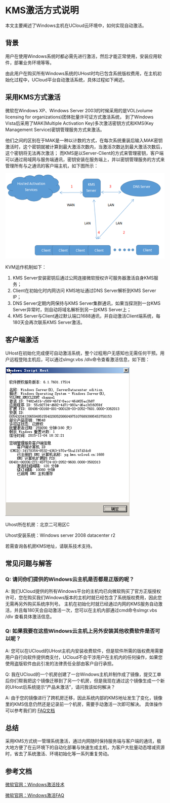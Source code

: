 # KMS激活方式说明

本文主要阐述了Windows主机在UCloud云环境中，如何实现自动激活。

## 背景

用户在使用Windows系统时都必需先进行激活，然后才能正常使用，安装应用软件，部署业务环境等等。

由此用户在购买所有Windows系统的UHost时均已包含系统版权费用，在主机初始化过程中，UCloud平台自动激活系统，具体过程如下阐述。

## 采用KMS方式激活

微软在Windows XP、Windows Server 2003的时候采用的是VOL(volume licensing for
organizations)团体批量许可证方式激活系统， 到了Windows Vista后采用了MAK(Multiple Activation
Key)多次激活密钥方式和KMS(Key Management Service)密钥管理服务方式来激活。

他们之间的区别在于MAK是一种以计数的方式，在每次系统重装后输入MAK密钥激活时，这个密钥就被计算到最大激活次数内，当激活次数达到最大激活次数后，这个密钥将无法再次激活；
而KMS是以Server-Client的方式来管理密钥，客户端可以通过局域网与服务端通讯，密钥安装在服务端上，并以密钥管理服务的方式来管理所有与之通讯的客户端主机，如下图所示：

![image](/images/software/kms01.png)

KVM运作机制如下：

1.  KMS Server安装密钥后通过公网连接微软授权许可服务器激活自身KMS服务；
2.  Client在初始化时内网访问 KMS地址通过DNS Server解析到KMS Server IP；
3.  DNS Server定期内网保持与KMS Server集群通讯，如果当探测到一台KMS
    Server异常时，则自动将域名解析到另一台KMS Server上；
4.  KMS Server与Client通过默认端口1688通讯，并自动激活Client端系统，每180天会再次联系KMS Server激活。

## 客户端激活

UHost在初始化完成便可自动激活系统，整个过程用户无感知也无需任何干预。用户远程登陆主机后，可以通过slmgr.vbs
/dlv命令查看激活信息，如下图：

![image](/images/software/kms02.png)

Uhost所在机房：北京二可用区C

Uhost安装系统：Windows server 2008 datacenter r2

若需查询各机房KMS地址，请联系技术支持。

## 常见问题与解答

### Q: 请问你们提供的Windows云主机是否都是正版的呢？

A:
我们UCloud提供的所有Windows平台的主机均已向微软购买了官方正版授权许可，您在购买我们Windows版本的主机时就已经包含了系统版权费用，因此您无需再另外购买系统序列号。
主机在初始化时就已经通过内网的KMS服务自动激活，并且每180天会自动激活一次，您可以在主机内部通过cmd命令slmgr.vbs /dlv
查看具体激活信息。

### Q: 如果我要在这些Windows云主机上另外安装其他收费软件是否可以呢？

A:
您可以在UCloud的UHost主机内安装收费软件，但是软件所需的版权费用需要用户自行向软件提供商支付，UCloud不会干涉用户在主机内的任何操作，如果您使用盗版软件由此引发的法律责任全部由客户自行承担。

Q:
我在UCloud的一个机房创建了一台Windows主机并制作成了镜像，提交工单后你们帮我把这个镜像迁移到了另一个机房，但是我现在通过这个镜像生成一个新的UHost后系统提示“产品未激活”，请问我该如何解决？

A: 由于您的镜像进行了跨机房迁移，因此系统内部的KMS地址发生了变化，镜像里的KMS信息仍然还是记录前一个机房，需要手动激活一次即可解决。
具体操作可以参考我们的 [FAQ文档](../faq.html#如何激活UHost上的Windows_Server)

## 总结

采用KMS方式统一管理系统激活，通过内网随时保持服务端与客户端的通讯，极大地方便了在云环境下的自动化部署与快速生成主机，为客户大批量动态增减资源时，省去了系统激活、环境初始化等一系列重复劳动。

## 参考文档

[微软官网：Windows激活技术](http://www.microsoft.com/china/smb/local/products/os/Windows7/activation/default.aspx)

[微软官网：Windows激活FAQ](http://windows.microsoft.com/en-us/windows/activating-windows-faq#1TC=windows-7)
